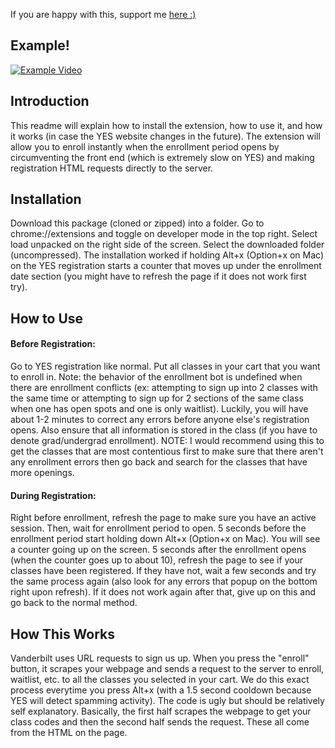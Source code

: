If you are happy with this, support me [here :)](https://www.buymeacoffee.com/jacksonrusch)

## Example!
[![Example Video](https://user-images.githubusercontent.com/72236288/231272399-9ffbd095-120c-43a1-aeeb-1131a1aac8b8.png)](https://youtu.be/e--aPgJUGkE)

## Introduction
This readme will explain how to install the extension, how to use it, and how it works (in case the YES website changes in the future). The extension will allow you to enroll instantly when the enrollment period opens by circumventing the front end (which is extremely slow on YES) and making registration HTML requests directly to the server.

## Installation
Download this package (cloned or zipped) into a folder. Go to chrome://extensions and toggle on developer mode in the top right. Select load unpacked on the right side of the screen. Select the downloaded folder (uncompressed). The installation worked if holding Alt+x (Option+x on Mac) on the YES registration starts a counter that moves up under the enrollment date section (you might have to refresh the page if it does not work first try).

## How to Use
#### Before Registration:
Go to YES registration like normal. Put all classes in your cart that you want to enroll in. Note: the behavior of the enrollment bot is undefined when there are enrollment conflicts (ex: attempting to sign up into 2 classes with the same time or attempting to sign up for 2 sections of the same class when one has open spots and one is only waitlist). Luckily, you will have about 1-2 minutes to correct any errors before anyone else's registration opens. Also ensure that all information is stored in the class (if you have to denote grad/undergrad enrollment). NOTE: I would recommend using this to get the classes that are most contentious first to make sure that there aren't any enrollment errors then go back and search for the classes that have more openings.

#### During Registration:
Right before enrollment, refresh the page to make sure you have an active session. Then, wait for enrollment period to open. 5 seconds before the enrollment period start holding down Alt+x (Option+x on Mac). You will see a counter going up on the screen. 5 seconds after the enrollment opens (when the counter goes up to about 10), refresh the page to see if your classes have been registered. If they have not, wait a few seconds and try the same process again (also look for any errors that popup on the bottom right upon refresh). If it does not work again after that, give up on this and go back to the normal method.

## How This Works
Vanderbilt uses URL requests to sign us up. When you press the "enroll" button, it scrapes your webpage and sends a request to the server to enroll, waitlist, etc. to all the classes you selected in your cart. We do this exact process everytime you press Alt+x (with a 1.5 second cooldown because YES will detect spamming activity). The code is ugly but should be relatively self explanatory. Basically, the first half scrapes the webpage to get your class codes and then the second half sends the request. These all come from the HTML on the page.
